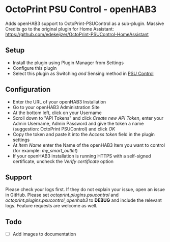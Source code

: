 # OctoPrint PSU Control - openHAB3
Adds openHAB3 support to OctoPrint-PSUControl as a sub-plugin.
Massive Credits go to the original plugin for Home Assistant:
https://github.com/edekeijzer/OctoPrint-PSUControl-HomeAssistant

## Setup
- Install the plugin using Plugin Manager from Settings
- Configure this plugin
- Select this plugin as Switching *and* Sensing method in [PSU Control](https://github.com/kantlivelong/OctoPrint-PSUControl)

## Configuration
* Enter the URL of your openHAB3 Installation
* Go to your openHAB3 Administration Site
* At the bottom left, click on your Username
* Scroll down to "API Tokens" and click *Create new API Token*, enter your Admin Username, Admin Password and give the token a name (suggestion: OctoPrint PSUControl) and click *OK*
* Copy the token and paste it into the *Access token* field in the plugin settings
* At *Item Name* enter the Name of the openHAB3 Item you want to control (for example: *my_smart_outlet*)
* If your openHAB3 installation is running HTTPS with a self-signed certificate, uncheck the *Verify certificate* option

## Support
Please check your logs first. If they do not explain your issue, open an issue in GitHub. Please set *octoprint.plugins.psucontrol* and *octoprint.plugins.psucontrol_openhab3* to **DEBUG** and include the relevant logs. Feature requests are welcome as well.

## Todo
- [ ] Add images to documentation